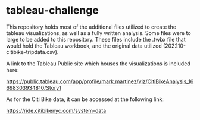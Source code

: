 # tableau-challenge

This repository holds most of the additional files utilized to create the tableau visualizations, as well as a fully written analysis. Some files were to large to be added to this repository. These files include the .twbx file that would hold the Tableau workbook, and the original data utilized (202210-citibike-tripdata.csv).

A link to the Tableau Public site which houses the visualizations is included here:

https://public.tableau.com/app/profile/mark.martinez/viz/CitiBikeAnalysis_16698303934810/Story1 

As for the Citi Bike data, it can be accessed at the following link:

https://ride.citibikenyc.com/system-data
